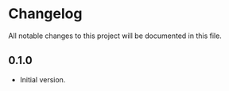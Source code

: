 # Changelog

All notable changes to this project will be documented in this file.

## 0.1.0

- Initial version.
